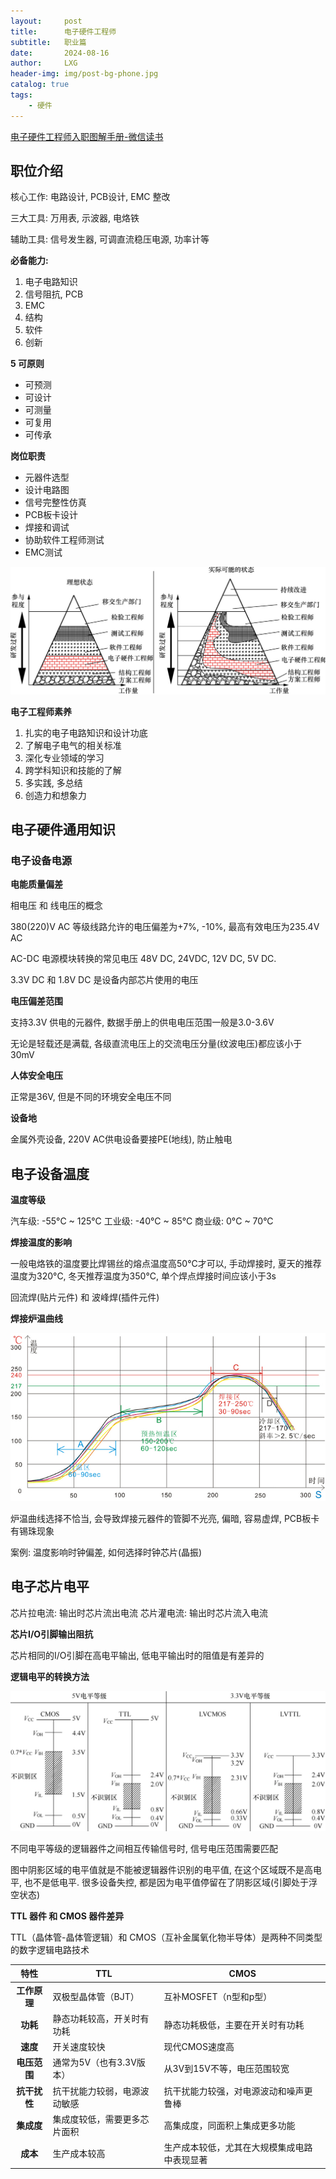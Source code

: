 ```yaml
---
layout:     post
title:      电子硬件工程师
subtitle:   职业篇
date:       2024-08-16
author:     LXG
header-img: img/post-bg-phone.jpg
catalog: true
tags:
    - 硬件
---
```


[电子硬件工程师入职图解手册-微信读书](https://weread.qq.com/web/reader/d0032170811e7ec39g0185d0)

## 职位介绍

核心工作: 电路设计, PCB设计, EMC 整改

三大工具: 万用表, 示波器, 电烙铁

辅助工具: 信号发生器, 可调直流稳压电源, 功率计等

**必备能力:**

1. 电子电路知识
2. 信号阻抗, PCB
3. EMC
4. 结构
5. 软件
6. 创新

**5 可原则**

* 可预测
* 可设计
* 可测量
* 可复用
* 可传承

**岗位职责**

* 元器件选型
* 设计电路图
* 信号完整性仿真
* PCB板卡设计
* 焊接和调试
* 协助软件工程师测试
* EMC测试

![electronics_engineer](/images/electronics/electronics_engineer.png)

**电子工程师素养**

1. 扎实的电子电路知识和设计功底
2. 了解电子电气的相关标准
3. 深化专业领域的学习
4. 跨学科知识和技能的了解
5. 多实践, 多总结
6. 创造力和想象力

## 电子硬件通用知识

### 电子设备电源

**电能质量偏差**

相电压 和 线电压的概念

380(220)V AC 等级线路允许的电压偏差为+7%, -10%, 最高有效电压为235.4V AC

AC-DC 电源模块转换的常见电压 48V DC, 24VDC, 12V DC, 5V DC. 

3.3V DC 和 1.8V DC 是设备内部芯片使用的电压

**电压偏差范围**

支持3.3V 供电的元器件, 数据手册上的供电电压范围一般是3.0-3.6V

无论是轻载还是满载, 各级直流电压上的交流电压分量(纹波电压)都应该小于30mV

**人体安全电压**

正常是36V, 但是不同的环境安全电压不同

**设备地**

金属外壳设备, 220V AC供电设备要接PE(地线), 防止触电

## 电子设备温度

**温度等级**

汽车级: -55°C ~ 125°C
工业级: -40°C ~ 85°C
商业级: 0°C ~ 70°C

**焊接温度的影响**

一般电烙铁的温度要比焊锡丝的熔点温度高50°C才可以, 手动焊接时, 夏天的推荐温度为320°C, 冬天推荐温度为350°C, 单个焊点焊接时间应该小于3s

回流焊(贴片元件) 和 波峰焊(插件元件)

**焊接炉温曲线**

![temperature_curve](/images/electronics/temperature_curve.png)

炉温曲线选择不恰当, 会导致焊接元器件的管脚不光亮, 偏暗, 容易虚焊, PCB板卡有锡珠现象

案例: 温度影响时钟偏差, 如何选择时钟芯片(晶振)

## 电子芯片电平

芯片拉电流: 输出时芯片流出电流
芯片灌电流: 输出时芯片流入电流

**芯片I/O引脚输出阻抗**

芯片相同的I/O引脚在高电平输出, 低电平输出时的阻值是有差异的

**逻辑电平的转换方法**

![cmos_ttl](/images/electronics/cmos_ttl.png)

不同电平等级的逻辑器件之间相互传输信号时, 信号电压范围需要匹配

图中阴影区域的电平值就是不能被逻辑器件识别的电平值, 在这个区域既不是高电平, 也不是低电平. 很多设备失控, 都是因为电平值停留在了阴影区域(引脚处于浮空状态)

**TTL 器件 和  CMOS 器件差异**

TTL（晶体管-晶体管逻辑）和 CMOS（互补金属氧化物半导体）是两种不同类型的数字逻辑电路技术

| **特性**      | TTL                                      | CMOS                                         |
|:-------------:|------------------------------------------|----------------------------------------------|
| **工作原理**  | 双极型晶体管（BJT）                      | 互补MOSFET（n型和p型）                    |
| **功耗**      | 静态功耗较高，开关时有功耗               | 静态功耗极低，主要在开关时有功耗              |
| **速度**      | 开关速度较快                             | 现代CMOS速度高                              |
| **电压范围**  | 通常为5V（也有3.3V版本）                 | 从3V到15V不等，电压范围较宽                  |
| **抗干扰性**  | 抗干扰能力较弱，电源波动敏感             | 抗干扰能力较强，对电源波动和噪声更鲁棒       |
| **集成度**    | 集成度较低，需要更多芯片面积             | 高集成度，同面积上集成更多功能                |
| **成本**      | 生产成本较高                             | 生产成本较低，尤其在大规模集成电路中表现显著 |





































































